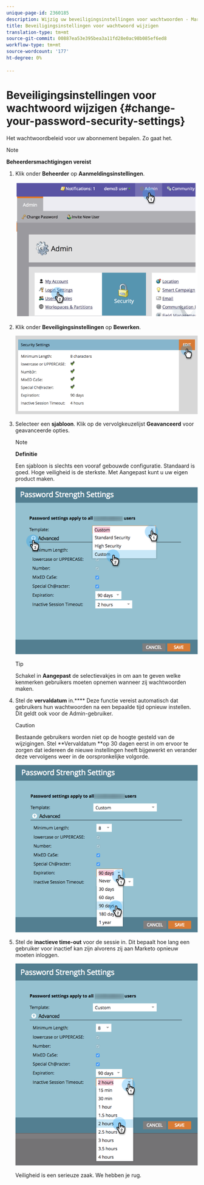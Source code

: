 ```yaml
---
unique-page-id: 2360185
description: Wijzig uw beveiligingsinstellingen voor wachtwoorden - Marketo Docs - Productdocumentatie
title: Beveiligingsinstellingen voor wachtwoord wijzigen
translation-type: tm+mt
source-git-commit: 00887ea53e395bea3a11fd28e0ac98b085ef6ed8
workflow-type: tm+mt
source-wordcount: '177'
ht-degree: 0%

---
```



# Beveiligingsinstellingen voor wachtwoord wijzigen {#change-your-password-security-settings}

Het wachtwoordbeleid voor uw abonnement bepalen. Zo gaat het.

>[!NOTE]
>
>**Beheerdersmachtigingen vereist**

1. Klik onder **Beheerder** op **Aanmeldingsinstellingen**.

   ![](assets/image2014-9-16-12-3a41-3a40.png)

1. Klik onder **Beveiligingsinstellingen** op **Bewerken**.

   ![](assets/passwordsettings-hand.png)

1. Selecteer een **sjabloon**. Klik op de vervolgkeuzelijst **Geavanceerd** voor geavanceerde opties.

   >[!NOTE]
   >
   >**Definitie**
   >
   >
   >Een sjabloon is slechts een vooraf gebouwde configuratie. Standaard is goed. Hoge veiligheid is de sterkste. Met Aangepast kunt u uw eigen product maken.

   ![](assets/passwordstrength.png)

   >[!TIP]
   >
   >Schakel in **Aangepast** de selectievakjes in om aan te geven welke kenmerken gebruikers moeten opnemen wanneer zij wachtwoorden maken.

1. Stel de **vervaldatum** in.**** Deze functie vereist automatisch dat gebruikers hun wachtwoorden na een bepaalde tijd opnieuw instellen. Dit geldt ook voor de Admin-gebruiker.

   >[!CAUTION]
   >
   >Bestaande gebruikers worden niet op de hoogte gesteld van de wijzigingen. Stel **Vervaldatum **op 30 dagen eerst in om ervoor te zorgen dat iedereen de nieuwe instellingen heeft bijgewerkt en verander deze vervolgens weer in de oorspronkelijke volgorde.

   ![](assets/expiration.png)

1. Stel de **inactieve time-out** voor de sessie in. Dit bepaalt hoe lang een gebruiker voor inactief kan zijn alvorens zij aan Marketo opnieuw moeten inloggen.

   ![](assets/inactivesession.png)

   Veiligheid is een serieuze zaak. We hebben je rug.


